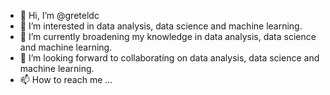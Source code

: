 - 👋 Hi, I’m @greteldc
- 👀 I’m interested in data analysis, data science and machine learning.
- 🌱 I’m currently broadening my knowledge in data analysis, data science and machine learning.
- 💞️ I’m looking forward to collaborating on data analysis, data science and machine learning.
- 📫 How to reach me ...


<!---
greteldc/greteldc is a ✨ special ✨ repository because its `README.md` (this file) appears on your GitHub profile.
You can click the Preview link to take a look at your changes.
--->
